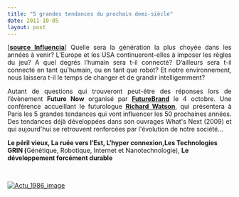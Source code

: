 ```yaml
---
title: "5 grandes tendances du prochain demi-siècle"
date: 2011-10-05
layout: post
---
```


<p style="text-align: justify">[<a href="http://www.influencia.net/fr/actualites1/5-tendances-50-prochaines-annees,41,1986.html" target="_blank"><strong>source Influencia</strong></a>] Quelle sera la génération la plus choyée  dans les années à venir? L’Europe et les USA continueront-elles à  imposer les règles du jeu? A quel degrés l’humain sera t-il connecté?  D’ailleurs sera t-il connecté en tant qu’humain, ou en tant que robot?  Et notre environnement, nous laissera t-il le temps de changer et de  grandir intelligemment?</p> <p style="text-align: justify">Autant de questions qui trouveront peut-être des réponses lors de l’évènement <strong>Future Now</strong> organisé par <a href="http://www.futurebrand.com/" target="_blank"><strong>FutureBrand</strong></a> le 4 octobre. Une conférence accueillant le futurologue <a href="http://nowandnext.com/?action=misc&subaction=who_is" target="_blank"><strong>Richard Watson</strong></a>,  qui présentera à Paris les 5 grandes tendances qui vont influencer les  50 prochaines années. Des tendances déjà développées dans son ouvrages  What's Next (2009) et qui aujourd'hui se retrouvent renforcées par  l'évolution de notre société...</p> <p><strong>Le péril vieux, </strong><strong>La ruée vers l’Est, </strong><strong>L’hyper connexion,Les Technologies GRIN (</strong>Génétique, Robotique, Internet et Nanotechnologie), <strong>Le développement forcément durable</strong></p> <p><strong><br /></strong></p> <p style="text-align: justify"><a href="/wp-content/uploads/sites/6/old/6a0120a66d2ad4970b01539214d3ac970b-800wi.jpg" rel="lightbox"><img alt="Actu_1986_image" class="asset  asset-image at-xid-6a0120a66d2ad4970b01539214d3ac970b" src="/wp-content/uploads/sites/6/old/6a0120a66d2ad4970b01539214d3ac970b-500wi.jpg" style="margin-left: auto;margin-right: auto" title="Actu_1986_image" /></a> <br /> <br /><br /></p>